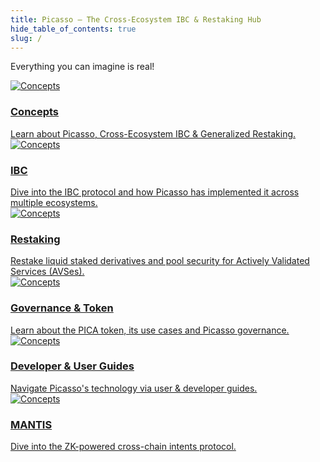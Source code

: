 ```yaml
---
title: Picasso – The Cross-Ecosystem IBC & Restaking Hub
hide_table_of_contents: true
slug: /
---
```

Everything you can imagine is real!
<div class="container">
  <div class="row">
    <div class="col col--4">
      <a href="/concepts/picasso">
        <div class="card">
          <div class="card__image">
            <img src="https://res.cloudinary.com/dmgmny0ro/image/upload/v1711649620/concepts_qdp369.png" alt="Concepts" alt="Concepts"/>
          </div>
          <div class="card__body">
            <h3>Concepts</h3>
            Learn about Picasso, Cross-Ecosystem IBC & Generalized Restaking.
          </div>
        </div>
      </a>
    </div>
    <div class="col col--4">
      <a href="/technology/ibc">
        <div class="card">
          <div class="card__image">
            <img src="https://res.cloudinary.com/dmgmny0ro/image/upload/v1711649553/ibc_logc3s.png" alt="Concepts" alt="IBC" />
          </div>
          <div class="card__body">
            <h3>IBC</h3>
              Dive into the IBC protocol and how Picasso has implemented it across multiple ecosystems.
          </div>
        </div>
      </a>
    </div>
    <div class="col col--4">
      <a href="/technology/restaking">
        <div class="card">
          <div class="card__image">
            <img src="https://res.cloudinary.com/dmgmny0ro/image/upload/v1711649577/restaking_kiyib6.png" alt="Concepts" alt="Restaking" />
          </div>
          <div class="card__body">
            <h3>Restaking</h3>
              Restake liquid staked derivatives and pool security for Actively Validated Services (AVSes).
          </div>
        </div>
      </a>
    </div>
    <div class="col col--4">
      <a href="/governance-&-token/use-cases">
        <div class="card">
          <div class="card__image">
            <img src="https://res.cloudinary.com/dmgmny0ro/image/upload/v1711649550/gov_ndvxre.png" alt="Concepts" alt="Concepts" />
          </div>
          <div class="card__body">
            <h3>Governance & Token</h3>
             Learn about the PICA token, its use cases and Picasso governance.
          </div>
        </div>
      </a>
    </div>
    <div class="col col--4">
      <a href="/user-guides">
        <div class="card">
          <div class="card__image">
            <img src="https://res.cloudinary.com/dmgmny0ro/image/upload/v1711649537/dev_grfoz1.png" alt="Concepts" alt="Concepts" />
          </div>
          <div class="card__body">
            <h3>Developer & User Guides</h3>
              Navigate Picasso's technology via user & developer guides.
          </div>
        </div>
      </a>
    </div>
    <div class="col col--4">
      <a href="/technology/mantis">
        <div class="card">
          <div class="card__image">
            <img src="https://res.cloudinary.com/dmgmny0ro/image/upload/v1711649553/mantis_1_nhucqu.png" alt="Concepts" alt="Concepts" />
          </div>
          <div class="card__body">
            <h3>MANTIS</h3>
              Dive into the ZK-powered cross-chain intents protocol.
          </div>
        </div>
      </a>
    </div>
</div>
</div>

